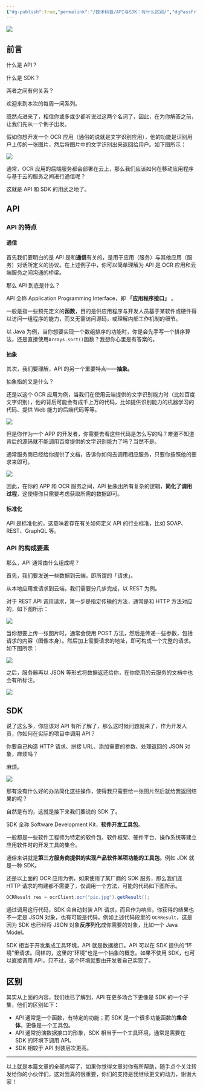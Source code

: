 ```yaml
---
{"dg-publish":true,"permalink":"/技术科普/API与SDK：有什么区别/","dgPassFrontmatter":true}
---
```



![](https://cdn.ytools.xyz/uPic/0081Kckwgy1glvvc8x4t9j30p00anq38.jpg)

## 前言

什么是 API？

什么是 SDK？

两者之间有何关系？

欢迎来到本次的每周一问系列。

既然点进来了，相信你或多或少都听说过这两个名词了，因此，在为你解答之前，让我们先从一个例子出发。

假如你想开发一个 OCR 应用（通俗的说就是文字识别应用），他的功能是识别用户上传的一张图片，然后将图片中的文字识别出来返回给用户。如下图所示：

![](https://cdn.ytools.xyz/uPic/0081Kckwly1glvgk72lf5j31ds0p44a4.jpg)

通常，OCR 应用的后端服务都会部署在云上，那么我们应该如何在移动应用程序与基于云的服务之间进行通信呢？

这就是 API 和 SDK 的用武之地了。

## API

### API 的特点

#### 通信

首先我们要明白的是 API 是和**通信**有关的，是用于应用（服务）与其他应用（服务）对话所定义的协议。在上述例子中，你可以简单理解为 API 是 OCR 应用和云端服务之间沟通的桥梁。

那么 API 到底是什么？

API 全称 Application Programming Interface，即 **「应用程序接口」** 。

一般是指一些预先定义的**函数**，目的是供应用程序与开发人员基于某软件或硬件得以访问一组程序的能力，而又无需访问源码，或理解内部工作机制的细节。

以 Java 为例，当你想要实现一个数组排序的功能时，你是会先手写一个排序算法，还是直接使用`Arrays.sort()`函数？我想你心里是有答案的。

#### 抽象

其次，我们要理解，API 的另一个重要特点——**抽象。**

抽象指的又是什么？

还是以这个 OCR 应用为例，当我们在使用云端提供的文字识别能力时（比如百度文字识别），他的背后可能会有成千上万的代码，比如提供识别能力的机器学习的代码、提供 Web 能力的后端代码等等。

![](https://cdn.ytools.xyz/uPic/0081Kckwly1glvgle151qj315g0by4bl.jpg)

但是你作为一个 APP 的开发者，你需要去看这些代码是怎么写的吗？难道不知道背后的源码就不能调用百度提供的文字识别能力了吗？当然不是。

通常服务商已经给你提供了文档，告诉你如何去调用相应服务，只要你按照他的要求来即可。

![](https://cdn.ytools.xyz/uPic/0081Kckwly1glvglptfn5j31k70u0gy9.jpg)

因此，在你的 APP 和 OCR 服务之间，API 抽象出所有复杂的逻辑，**简化了调用过程**，这使得你只需要考虑获取所需的数据即可。

#### 标准化

API 是标准化的，这意味着存在有关如何定义 API 的行业标准，比如 SOAP、REST、GraphQL 等。

### API 的构成要素

那么，API 通常由什么组成呢？

首先，我们要发送一些数据到云端，即所谓的「请求」。

从本地应用发请求到云端，我们需要分几步完成，以 REST 为例。

对于 REST API 调用请求，第一步是指定传输的方法，通常是和 HTTP 方法对应的，如下图所示：

![](https://cdn.ytools.xyz/uPic/0081Kckwly1glvgm7gognj31iq0be759.jpg)

当你想要上传一张图片时，通常会使用 POST 方法，然后是传递一些参数，包括请求的内容（图像本身）。然后加上需要请求的地址，即可构成一个完整的请求。如下图所示：

![](https://cdn.ytools.xyz/uPic/0081Kckwly1glvgmgs1quj31b80ja44u.jpg)

之后，服务器再以 JSON 等形式将数据返还给你，在你使用的云服务的文档中也会有所标注。

![](https://cdn.ytools.xyz/uPic/0081Kckwly1glvgmo8l29j31940fmq4g.jpg)

## SDK

说了这么多，你应该对 API 有所了解了，那么这时候问题就来了，作为开发人员，你如何在实际的项目中调用 API？

你要自己构造 HTTP 请求、拼接 URL、添加需要的参数、处理返回的 JSON 对象，麻烦吗？

麻烦。

![](https://cdn.ytools.xyz/uPic/0081Kckwly1glvgmubuwcj30ny0hqtax.jpg)

那有没有什么好的办法简化这些操作，使得我只需要给一张图片然后就给我返回结果的呢？

自然是有的，这就是接下来我们要说的 SDK 了。

SDK 全称 Software Development Kit，**软件开发工具包**。

一般都是一些软件工程师为特定的软件包、软件框架、硬件平台、操作系统等建立应用软件时的开发工具的集合。

通俗来讲就是**第三方服务商提供的实现产品软件某项功能的工具包**。例如 JDK 就是一种 SDK。

还是以上面的 OCR 应用为例，如果使用了某厂商的 SDK 服务，那么我们连 HTTP 请求的构建都不需要了，仅调用一个方法，可能的代码如下图所示。

```java
OCRResult res = ocrClient.ocr("pic.jpg").getResult();
```

通过调用这行代码，SDK 会自动封装 API 请求，而且作为响应，你获得的结果也不一定是 JSON 对象，也有可能是代码，例如上述代码段里的 `OCRResult`，这是因为 SDK 也已经将 JSON 对象**反序列化**成你需要的对象，比如一个 Java Model。

SDK 相当于开发集成工具环境，API 就是数据接口。API 可以在 SDK 提供的“环境”里请求。同样的，这里的“环境”也是一个抽象的概念。如果不使用 SDK，也可以直接调用 API，只不过，这个环境就要由开发者自己实现了。

## 区别

其实从上面的内容，我们也已了解到，API 在更多场合下更像是 SDK 的一个子集，他们的区别如下：

- API 通常是一个函数，有特定的功能；而 SDK 是一个很多功能函数的**集合体**，更像是一个工具包。
- API 通常扮演数据接口的形象，SDK 相当于一个工具环境，通常是需要在 SDK 的环境下调用 APl。
- SDK 相较于 API 封装层次更高。

---

以上就是本篇文章的全部内容了，如果你觉得文章对你有所帮助，随手点个关注转发给你的小伙伴们，这对我真的很重要，你们的支持是我继续更文的动力，谢谢大家！

